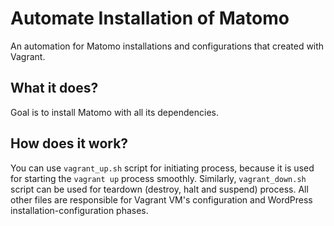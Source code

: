 # Automate Installation of Matomo
An automation for Matomo installations and configurations that created with Vagrant.

## What it does?
Goal is to install Matomo with all its dependencies. 

## How does it work?
You can use ```vagrant_up.sh``` script for initiating process, because it is used for starting the ```vagrant up``` process smoothly.
Similarly, ```vagrant_down.sh``` script can be used for teardown (destroy, halt and suspend) process. 
All other files are responsible for Vagrant VM's configuration and WordPress installation-configuration phases. 